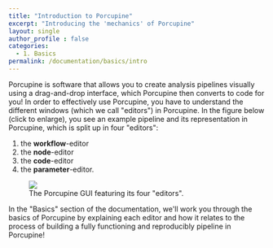 ```yaml
---
title: "Introduction to Porcupine"
excerpt: "Introducing the 'mechanics' of Porcupine"
layout: single
author_profile : false
categories:
  - 1. Basics
permalink: /documentation/basics/intro
---
```


Porcupine is software that allows you to create analysis pipelines visually
using a drag-and-drop interface, which Porcupine then converts to code for you!
In order to effectively use Porcupine, you have to understand the different
windows (which we call "editors") in Porcupine. In the figure below (click to enlarge),
you see an example pipeline and its representation in Porcupine, which is
split up in four "editors":

1. the **workflow**-editor
2. the **node**-editor
3. the **code**-editor
4. the **parameter**-editor.

<figure>
	<a href="{{ site.url }}{{ site.baseurl }}/documentation/images/porcupine_windows.png"><img
    src="{{ site.url }}{{ site.baseurl }}/{{ example_path }}/documentation/images/porcupine_windows.png"></a>
	<figcaption>The Porcupine GUI featuring its four "editors".</figcaption>
</figure>

In the "Basics" section of the documentation, we'll work you through the basics
of Porcupine by explaining each editor and how it relates to the process of
building a fully functioning and reproducibly pipeline in Porcupine!
